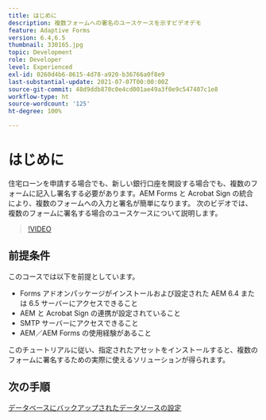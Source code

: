 ```yaml
---
title: はじめに
description: 複数フォームへの署名のユースケースを示すビデオデモ
feature: Adaptive Forms
version: 6.4,6.5
thumbnail: 330165.jpg
topic: Development
role: Developer
level: Experienced
exl-id: 0260d4b6-8615-4d78-a920-b36766a0f8e9
last-substantial-update: 2021-07-07T00:00:00Z
source-git-commit: 48d9ddb870c0e4cd001ae49a3f0e9c547407c1e8
workflow-type: ht
source-wordcount: '125'
ht-degree: 100%

---
```


# はじめに

住宅ローンを申請する場合でも、新しい銀行口座を開設する場合でも、複数のフォームに記入し署名する必要があります。AEM Forms と Acrobat Sign の統合により、複数のフォームへの入力と署名が簡単になります。
次のビデオでは、複数のフォームに署名する場合のユースケースについて説明します。

>[!VIDEO](https://video.tv.adobe.com/v/330165?quality=12&learn=on)

## 前提条件

このコースでは以下を前提としています。

* Forms アドオンパッケージがインストールおよび設定された AEM 6.4 または 6.5 サーバーにアクセスできること
* AEM と Acrobat Sign の連携が設定されていること 
* SMTP サーバーにアクセスできること
* AEM／AEM Forms の使用経験があること

このチュートリアルに従い、指定されたアセットをインストールすると、複数のフォームに署名するための実際に使えるソリューションが得られます。

## 次の手順

[データベースにバックアップされたデータソースの設定](./configure-data-source.md)
